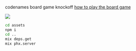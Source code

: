 codenames board game knockoff
[how to play the board game](https://archive.is/SMaox)

![](game.gif)


```bash
cd assets 
npm i 
cd ..
mix deps.get
mix phx.server
```

